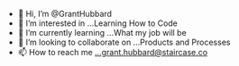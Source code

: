 - 👋 Hi, I’m @GrantHubbard
- 👀 I’m interested in ...Learning How to Code
- 🌱 I’m currently learning ...What my job will be
- 💞️ I’m looking to collaborate on ...Products and Processes
- 📫 How to reach me ...grant.hubbard@staircase.co 

<!---
GrantHubbard/GrantHubbard is a ✨ special ✨ repository because its `README.md` (this file) appears on your GitHub profile.
You can click the Preview link to take a look at your changes.
--->

